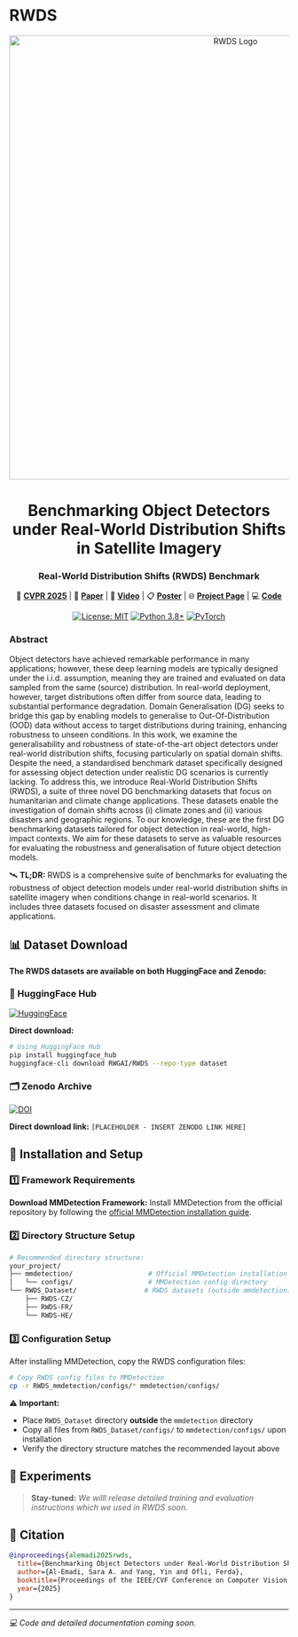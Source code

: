 # RWDS

<div align="center">
  <img src="https://qcriscairw-bcf4f2eec0-endpoint.azureedge.net/blobqcriscairwbcf4f2eec0/wp-content/uploads/2025/03/new_logo_v3_hori.png" alt="RWDS Logo" width="800"/>
</div>

<div align="center">

# Benchmarking Object Detectors under Real-World Distribution Shifts in Satellite Imagery
### **Real-World Distribution Shifts (RWDS) Benchmark**

</div>

<div align="center">
  
📄 [**CVPR 2025**](https://openaccess.thecvf.com/content/CVPR2025/html/Al-Emadi_Benchmarking_Object_Detectors_under_Real-World_Distribution_Shifts_in_Satellite_Imagery_CVPR_2025_paper.html) | 🔗 [**Paper**](https://arxiv.org/abs/2503.19202) | 🎥 [**Video**](https://www.youtube.com/watch?v=_sZjkwVUSow) | 📋 [**Poster**](https://cvpr.thecvf.com/media/PosterPDFs/CVPR%202025/32546.png?t=1748807138.4285972) | 🌐 [**Project Page**](https://rwgai.com/rwds/) | 💻 [**Code**](#)

[![License: MIT](https://img.shields.io/badge/License-MIT-yellow.svg)](https://opensource.org/licenses/MIT)
[![Python 3.8+](https://img.shields.io/badge/python-3.8+-blue.svg)](https://www.python.org/downloads/)
[![PyTorch](https://img.shields.io/badge/PyTorch-2.0+-red.svg)](https://pytorch.org/)

</div>

### Abstract

Object detectors have achieved remarkable performance in many applications; however, these deep learning models are typically designed under the i.i.d. assumption, meaning they are trained and evaluated on data sampled from the same (source) distribution. In real-world deployment, however, target distributions often differ from source data, leading to substantial performance degradation. Domain Generalisation (DG) seeks to bridge this gap by enabling models to generalise to Out-Of-Distribution (OOD) data without access to target distributions during training, enhancing robustness to unseen conditions. In this work, we examine the generalisability and robustness of state-of-the-art object detectors under real-world distribution shifts, focusing particularly on spatial domain shifts. Despite the need, a standardised benchmark dataset specifically designed for assessing object detection under realistic DG scenarios is currently lacking. To address this, we introduce Real-World Distribution Shifts (RWDS), a suite of three novel DG benchmarking datasets that focus on humanitarian and climate change applications. These datasets enable the investigation of domain shifts across (i) climate zones and (ii) various disasters and geographic regions. To our knowledge, these are the first DG benchmarking datasets tailored for object detection in real-world, high-impact contexts. We aim for these datasets to serve as valuable resources for evaluating the robustness and generalisation of future object detection models. 

🛰️ **TL;DR:** RWDS is a comprehensive suite of benchmarks for evaluating the robustness of object detection models under real-world distribution shifts in satellite imagery when conditions change in real-world scenarios. It includes three datasets focused on disaster assessment and climate applications.

## 📊 Dataset Download

**The RWDS datasets are available on both HuggingFace and Zenodo:**

### 🤗 HuggingFace Hub
[![HuggingFace](https://img.shields.io/badge/%F0%9F%A4%97%20Hugging%20Face-Datasets-blue)](https://huggingface.co/datasets/RWGAI/RWDS)

**Direct download:**
```bash
# Using HuggingFace Hub
pip install huggingface_hub
huggingface-cli download RWGAI/RWDS --repo-type dataset
```

### 🗂️ Zenodo Archive
[![DOI](https://zenodo.org/badge/DOI/[PLACEHOLDER_DOI].svg)](https://doi.org/[PLACEHOLDER_DOI])

**Direct download link:** `[PLACEHOLDER - INSERT ZENODO LINK HERE]`

## 📁 Installation and Setup

### 1️⃣ Framework Requirements

**Download MMDetection Framework:**
Install MMDetection from the official repository by following the [official MMDetection installation guide](https://mmdetection.readthedocs.io/en/latest/get_started.html).
<!---
\> **Note:** *We may release our customized version of MMDetection optimized for this benchmark in the future.*
-->
### 2️⃣ Directory Structure Setup
```bash
# Recommended directory structure:
your_project/
├── mmdetection/                   # Official MMDetection installation
│   └── configs/                   # MMDetection config directory
└── RWDS_Dataset/                 # RWDS datasets (outside mmdetection)
    ├── RWDS-CZ/
    ├── RWDS-FR/
    └── RWDS-HE/
```

### 3️⃣ Configuration Setup
After installing MMDetection, copy the RWDS configuration files:

```bash
# Copy RWDS config files to MMDetection
cp -r RWDS_mmdetection/configs/* mmdetection/configs/
```

⚠️ **Important:** 
- Place `RWDS_Dataset` directory **outside** the `mmdetection` directory
- Copy all files from `RWDS_Dataset/configs/` to `mmdetection/configs/` upon installation
- Verify the directory structure matches the recommended layout above

## 🔬 Experiments

<!--- For detailed training and evaluation instructions, see the respective README files:

- 🌦️ [RWDS-CZ/README.md](RWDS-CZ/README.md)
- 🌊 [RWDS-FR/README.md](RWDS-FR/README.md)
- 🌀 [RWDS-HE/README.md](RWDS-HE/README.md) -->

> **Stay-tuned:** *We willl release detailed training and evaluation instructions which we used in RWDS soon.*

## 📝 Citation

```bibtex
@inproceedings{alemadi2025rwds,
  title={Benchmarking Object Detectors under Real-World Distribution Shifts in Satellite Imagery},
  author={Al-Emadi, Sara A. and Yang, Yin and Ofli, Ferda},
  booktitle={Proceedings of the IEEE/CVF Conference on Computer Vision and Pattern Recognition (CVPR)},
  year={2025}
}
```

---
*💻 Code and detailed documentation coming soon.*
